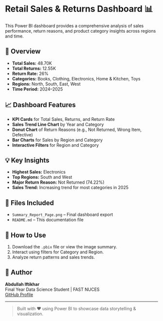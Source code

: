 # Retail Sales & Returns Dashboard 📊

This Power BI dashboard provides a comprehensive analysis of sales performance, return reasons, and product category insights across regions and time.

## 📌 Overview
- **Total Sales:** 48.70K
- **Total Returns:** 12.55K
- **Return Rate:** 26%
- **Categories:** Books, Clothing, Electronics, Home & Kitchen, Toys
- **Regions:** North, South, East, West
- **Time Period:** 2024–2025

## 📈 Dashboard Features
- **KPI Cards** for Total Sales, Returns, and Return Rate
- **Sales Trend Line Chart** by Year and Category
- **Donut Chart** of Return Reasons (e.g., Not Returned, Wrong Item, Defective)
- **Bar Charts** for Sales by Region and Category
- **Interactive Filters** for Region and Category

## 💡 Key Insights
- **Highest Sales:** Electronics
- **Top Regions:** South and West
- **Major Return Reason:** Not Returned (74.22%)
- **Sales Trend:** Increasing trend for most categories in 2025

## 🧾 Files Included
- `Summary_Report_Page.png` – Final dashboard export
- `README.md` – This documentation file

## 🚀 How to Use
1. Download the `.pbix` file or view the image summary.
2. Interact using filters for Category and Region.
3. Analyze return patterns and sales trends.

## 📌 Author
**Abdullah Iftikhar**  
Final Year Data Science Student | FAST NUCES  
[GitHub Profile](https://github.com/A-iftikhar02)

---
> Built with ❤️ using Power BI to showcase data storytelling & visualization.